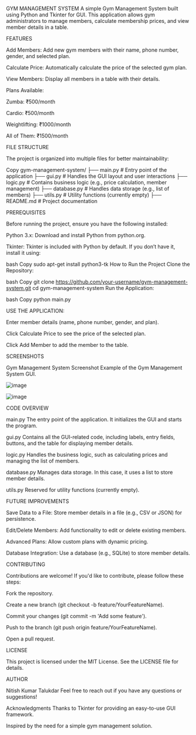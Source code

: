 GYM MANAGEMENT SYSTEM
A simple Gym Management System built using Python and Tkinter for GUI. This application allows gym administrators to manage members, calculate membership prices, and view member details in a table.

FEATURES

Add Members: Add new gym members with their name, phone number, gender, and selected plan.

Calculate Price: Automatically calculate the price of the selected gym plan.

View Members: Display all members in a table with their details.


Plans Available:

Zumba: ₹500/month

Cardio: ₹500/month

Weightlifting: ₹1000/month

All of Them: ₹1500/month


FILE STRUCTURE

The project is organized into multiple files for better maintainability:

Copy
gym-management-system/
├── main.py              # Entry point of the application
├── gui.py               # Handles the GUI layout and user interactions
├── logic.py             # Contains business logic (e.g., price calculation, member management)
├── database.py          # Handles data storage (e.g., list of members)
├── utils.py             # Utility functions (currently empty)
├── README.md            # Project documentation


PREREQUISITES

Before running the project, ensure you have the following installed:

Python 3.x: Download and install Python from python.org.

Tkinter: Tkinter is included with Python by default. If you don’t have it, install it using:

bash
Copy
sudo apt-get install python3-tk
How to Run the Project
Clone the Repository:

bash
Copy
git clone https://github.com/your-username/gym-management-system.git
cd gym-management-system
Run the Application:

bash
Copy
python main.py


USE THE APPLICATION:

Enter member details (name, phone number, gender, and plan).

Click Calculate Price to see the price of the selected plan.

Click Add Member to add the member to the table.


SCREENSHOTS

Gym Management System Screenshot
Example of the Gym Management System GUI.

![image](https://github.com/user-attachments/assets/427fad2b-c3c9-4ee7-90ae-5813f4700f88)

![image](https://github.com/user-attachments/assets/c973c456-5c2c-4aef-bff7-fb5298a27cf7)



CODE OVERVIEW

main.py
The entry point of the application. It initializes the GUI and starts the program.

gui.py
Contains all the GUI-related code, including labels, entry fields, buttons, and the table for displaying member details.

logic.py
Handles the business logic, such as calculating prices and managing the list of members.

database.py
Manages data storage. In this case, it uses a list to store member details.

utils.py
Reserved for utility functions (currently empty).


FUTURE IMPROVEMENTS

Save Data to a File: Store member details in a file (e.g., CSV or JSON) for persistence.

Edit/Delete Members: Add functionality to edit or delete existing members.

Advanced Plans: Allow custom plans with dynamic pricing.

Database Integration: Use a database (e.g., SQLite) to store member details.


CONTRIBUTING

Contributions are welcome! If you'd like to contribute, please follow these steps:

Fork the repository.

Create a new branch (git checkout -b feature/YourFeatureName).

Commit your changes (git commit -m 'Add some feature').

Push to the branch (git push origin feature/YourFeatureName).

Open a pull request.

LICENSE

This project is licensed under the MIT License. See the LICENSE file for details.

AUTHOR

Nitish Kumar Talukdar
Feel free to reach out if you have any questions or suggestions!

Acknowledgments
Thanks to Tkinter for providing an easy-to-use GUI framework.

Inspired by the need for a simple gym management solution.

